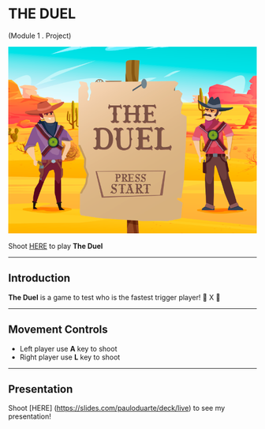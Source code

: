 # THE DUEL

(Module 1 . Project)

![Start Screen](./images/startscreen.png)

Shoot [HERE](https://paulobart.github.io/the-duel/) to play **The Duel**

---

## Introduction

**The Duel** is a game to test who is the fastest trigger player! :gun: X :gun:

---

## Movement Controls

- Left player use **A** key to shoot
- Right player use **L** key to shoot

---

## Presentation

Shoot [HERE] (https://slides.com/pauloduarte/deck/live) to see my presentation!
